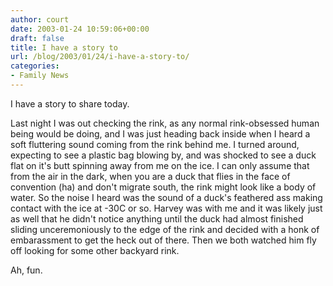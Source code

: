 ```yaml
---
author: court
date: 2003-01-24 10:59:06+00:00
draft: false
title: I have a story to
url: /blog/2003/01/24/i-have-a-story-to/
categories:
- Family News
---
```


I have a story to share today.

Last night I was out checking the rink, as any normal rink-obsessed human being would be doing, and I was just heading back inside when I heard a soft fluttering sound coming from the rink behind me.  I turned around, expecting to see a plastic bag blowing by, and was shocked to see a duck flat on it's butt spinning away from me on the ice.  I can only assume that from the air in the dark, when you are a duck that flies in the face of convention (ha) and don't migrate south, the rink might look like a body of water.  So the noise I heard was the sound of a duck's feathered ass making contact with the ice at -30C or so.  Harvey was with me and it was likely just as well that he didn't notice anything until the duck had almost finished sliding unceremoniously to the edge of the rink and decided with a honk of embarassment to get the heck out of there.  Then we both watched him fly off looking for some other backyard rink.

Ah, fun.
